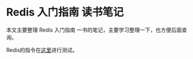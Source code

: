 # Redis 入门指南 读书笔记

本文主要整理 Redis 入门指南 一书的笔记，主要学习整理一下，也方便后面查询。

Redis的指令在[这里](https://try.redis.io/)进行测试。





